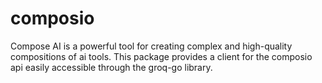 # composio

Compose AI is a powerful tool for creating complex and high-quality compositions of ai tools. This package provides a client for the composio api easily accessible through the groq-go library.
